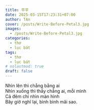```yaml
---
title: 平平
date: 2025-03-15T17:23:31+07:00
author: TAn
cover: /posts/Write-Before-Petal3.jpg
images:
  - /posts/Write-Before-Petal3.jpg
categories:
  - thơ
  - lục bát
tags:
  - thơ
  - lục bát
# nolastmod: true
draft: false
---
```


Nhìn lên thì chẳng bằng ai  
Nhìn xuống thì thấy chẳng ai, mỗi mình  
Cả đêm chỉ nhìn màn hình  
Bây giờ nghĩ lại, bình bình mãi sao.